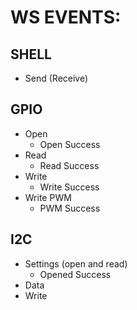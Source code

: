 # WS EVENTS:

## SHELL
  - Send (Receive)

## GPIO
  - Open
    - Open Success
  - Read
    - Read Success
  - Write
    - Write Success
  - Write PWM
    - PWM Success

## I2C
  - Settings (open and read)
    - Opened Success
  - Data
  - Write
